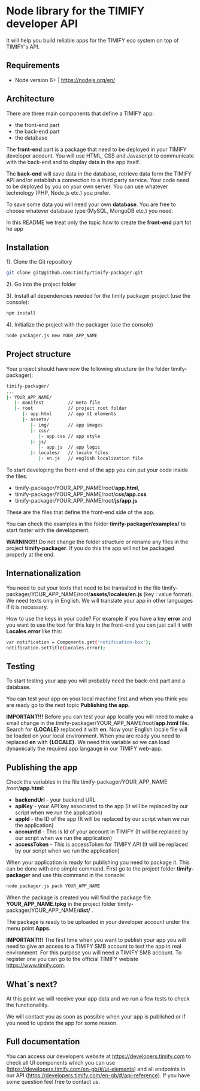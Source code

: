 # Node library for the TIMIFY developer API

It will help you build reliable apps for the TIMIFY eco system on top of TIMIFY's API.

## Requirements

* Node version 6+ | <https://nodejs.org/en/>

## Architecture
There are three main components that define a TIMIFY app:
- the front-end part
- the back-end part
- the database

The **front-end** part is a package that need to be deployed in your TIMIFY developer account. You will use HTML, CSS and Javascript to communicate with the back-end and to display data in the app itself.

The **back-end** will save data in the database, retrieve data form the TIMIFY API and/or establish a connection to a third party service. Your code need to be deployed by you on your own server. You can use whatever technology (PHP, Node.js etc.) you prefer.

To save some data you will need your own **database**. You are free to choose whatever database type (MySQL, MongoDB etc.) you need.

In this README we treat only the topic how to create the **front-end** part fot he app 

## Installation

1). Clone the Git repository

```bash
git clone git@github.com:timify/timify-packager.git
```

2). Go into the project folder

3). Install all dependencies needed for the timity packager project (use the console):

```bash
npm install
```

4).  Initialize the project with the packager (use the console)

```bash
node packager.js new YOUR_APP_NAME
```

## Project structure
Your project should have now the following structure (in the folder timify-packager):

```bash
timify-packager/
...
|- YOUR_APP_NAME/
   |- manifest         // meta file 
   |- root             // project root folder
      |- app.html      // app UI elements
      |- assets/ 
         |- img/       // app images
         |- css/
            |- app.css // app style 
         |- js/ 
            |- app.js  // app logic
         |- locales/   // locale files
            |- en.js   // english localization file
```            

To start developing the front-end of the app you can put your code inside the files:
- timify-packager/YOUR_APP_NAME/root/**app.html**,
- timify-packager/YOUR_APP_NAME/root/**css/app.css**
- timify-packager/YOUR_APP_NAME/root/**js/app.js**

These are the files that define the front-end side of the app.

You can check the examples in the folder **timify-packager/examples/** to start faster with the development.

**WARNING!!!** Do not change the folder structure or rename any files in the project **timify-packager**. If you do this the app will not be packaged properly at the end.
 
## Internationalization
You need to put your texts that need to be transalted in the file timify-packager/YOUR_APP_NAME/root/**assets/locales/en.js** (key : value format). We need texts only in English. We will translate your app in other languages If it is necessary.

How to use the keys in your code? For example if you have a key **error** and you want to use the text for this key in the front-end you can just call it with **Locales.error** like this:

```bash
var notification = Components.get('notification-box');
notification.setTitle(Locales.error);
```

## Testing
To start testing your app you will probably need the back-end part and a database.

You can test your app on your local machine first and when you think you are ready go to the next topic **Publishing the app**.

**IMPORTANT!!!** Before you can test your app locally you will need to make a small change in the timify-packager/YOUR_APP_NAME​​​​​​​/root/**app.html** file. Search for **{__LOCALE__}** replaced it with **en**. Now your English locale file will be loaded on your local environment.
When you are ready you need to replaced **en** with **{__LOCALE__}**. We need this variable so we can load dynamically the required app langauge in our TIMIFY web-app.

## Publishing the app
Check the variables in the file timify-packager/YOUR_APP_NAME​​​​​​​/root/**app.html**:

- **backendUrl** - your backend URL
- **apiKey** - your API key associated to the app (It will be replaced by our script when we run the application)
- **appId** - the ID of the app (It will be replaced by our script when we run the application)
- **accountId** - This is Id of your account in TIMIFY (It will be replaced by our script when we run the application)
- **accessToken** - This is accessToken for TIMIFY API (It will be replaced by our script when we run the application)

When your application is ready for publishing you need to package it. This can be done with one simple command. First go to the project folder **timify-packager** and use this command in the console:

```bash
node packager.js pack YOUR_APP_NAME
```

When the package is created you will find the package file **YOUR_APP_NAME.tpkg** in the project folder timify-packager/YOUR_APP_NAME/**dist/** .

The package is ready to be uploaded in your developer account under the menu point **Apps**. 

**IMPORTANT!!!** The first time when you want to publish your app you will need to give an access to a TIMIFY SMB account to test the app in real environment. For this purpose you will need a TIMIFY SMB account. To register one you can go to the official TIMIFY webiste https://www.timify.com.

## What`s next?
At this point we will receive your app data and we run a few tests to check the functionallity. 

We will contact you as soon as possible when your app is published or if you need to update the app for some reason.

## Full documentation

You can access our developers website at https://developers.timify.com to check all UI components which you can use (https://developers.timify.com/en-gb/#/ui-elements) and all endpoints in our API (https://developers.timify.com/en-gb/#/api-reference). If you have some question feel free to contact us. 